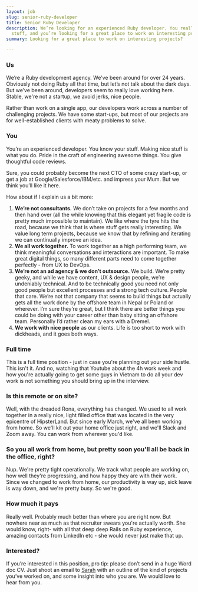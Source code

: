 ```yaml
---
layout: job
slug: senior-ruby-developer
title: Senior Ruby Developer
description: We’re looking for an experienced Ruby developer. You really know your
  stuff, and you’re looking for a great place to work on interesting projects.
summary: Looking for a great place to work on interesting projects?

---
```

### Us

We’re a Ruby development agency. We’ve been around for over 24 years. Obviously not doing Ruby all that time, but let’s not talk about the dark days. But we’ve been around, developers seem to really love working here. Stable, we're not a startup, we avoid jerks, nice people.

Rather than work on a single app, our developers work across a number of challenging projects. We have some start-ups, but most of our projects are for well-established clients with meaty problems to solve.

### You

You’re an experienced developer. You know your stuff. Making nice stuff is what you do. Pride in the craft of engineering awesome things. You give thoughtful code reviews.

Sure, you could probably become the next CTO of some crazy start-up, or get a job at Google/Salesforce/IBM/etc. and impress your Mum. But we think you’ll like it here.

How about if I explain us a bit more:

1. **We’re not consultants.** We don’t take on projects for a few months and then hand over (all the while knowing that this elegant yet fragile code is pretty much impossible to maintain). We like where the tyre hits the road, because we think that is where stuff gets really interesting. We value long term projects, because we know that by refining and iterating we can continually improve an idea.
2. **We all work together.** To work together as a high performing team, we think meaningful conversations and interactions are important. To make great digital things, so many different parts need to come together perfectly - from UX to DevOps.
3. **We’re not an ad agency & we don’t outsource.** We build. We’re pretty geeky, and while we have content, UX & design people, we’re undeniably technical. And to be technically good you need not only good people but excellent processes and a strong tech culture. People that care. We’re not that company that seems to build things but actually gets all the work done by the offshore team in Nepal or Poland or wherever. I’m sure they’re great, but I think there are better things you could be doing with your career other than baby sitting an offshore team. Personally I’d rather clean my ears with a Dremel.
4. **We work with nice people** as our clients. Life is too short to work with dickheads, and it goes both ways. 

### Full time

This is a full time position - just in case you're planning out your side hustle. This isn't it. And no, watching that Youtube about the 4h work week and how you're actually going to get some guys in Vietnam to do all your dev work is not something you should bring up in the interview.

### Is this remote or on site?

Well, with the dreaded Rona, everything has changed. We used to all work together in a really nice, light filled office that was located in the very epicentre of HipsterLand. But since early March, we've all been working from home. So we'll kit out your home office just right, and we'll Slack and Zoom away. You can work from wherever you'd like.

### So you all work from home, but pretty soon you'll all be back in the office, right?

Nup. We're pretty tight operationally. We track what people are working on, how well they're progressing, and how happy they are with their work. Since we changed to work from home, our productivity is way up, sick leave is way down, and we're pretty busy. So we're good.

### How much it pays

Really well. Probably much better than where you are right now. But nowhere near as much as that recruiter swears you're actually worth. She would know, right- with all that deep deep Rails on Ruby experience, amazing contacts from LinkedIn etc - she would never just make that up.

### Interested?

If you’re interested in this position, pro tip: please don’t send in a huge Word doc CV. Just shoot an email to [Sarah](mailto:jobs@redant.com.au) with an outline of the kind of projects you’ve worked on, and some insight into who you are. We would love to hear from you.